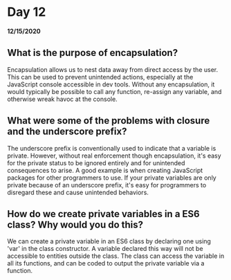 # Day 12
__12/15/2020__

## What is the purpose of encapsulation?
Encapsulation allows us to nest data away from direct access by the user. This can be used to prevent unintended actions, especially at the JavaScript console accessible in dev tools. Without any encapsulation, it would typically be possible to call any function, re-assign any variable, and otherwise wreak havoc at the console. 

## What were some of the problems with closure and the underscore prefix?
The underscore prefix is conventionally used to indicate that a variable is private. However, without real enforcement though encapsulation, it's easy for the private status to be ignored entirely and for unintended consequences to arise. A good example is when creating JavaScript packages for other programmers to use. If your private variables are only private because of an underscore prefix, it's easy for programmers to disregard these and cause unintended behaviors.

## How do we create private variables in a ES6 class? Why would you do this?
We can create a private variable in an ES6 class by declaring one using 'var' in the class constructor. A variable declared this way will not be accessible to entities outside the class. The class can access the variable in all its functions, and can be coded to output the private variable via a function. 